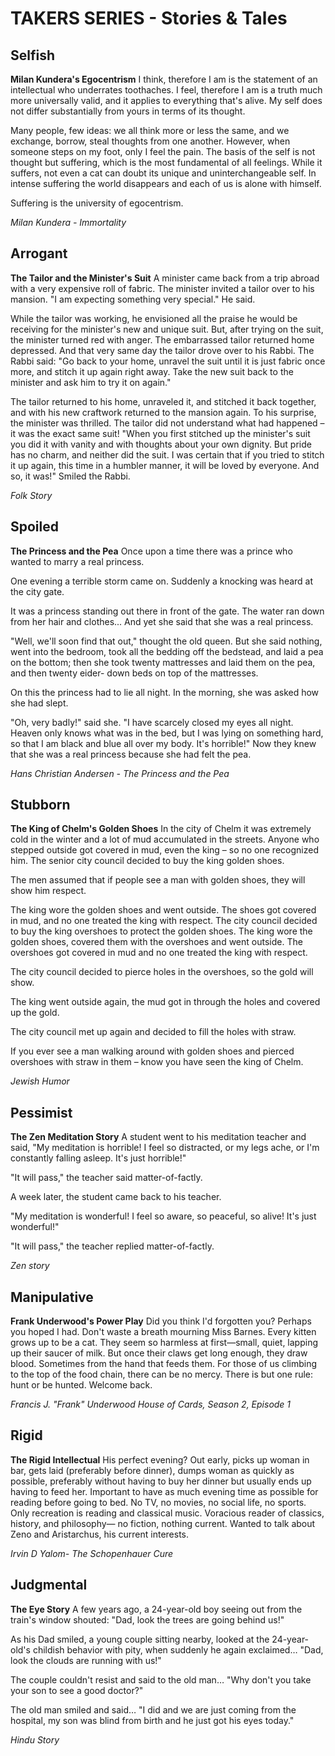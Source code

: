 # TAKERS SERIES - Stories & Tales

## Selfish
**Milan Kundera's Egocentrism**
I think, therefore I am is the statement of an intellectual who underrates toothaches. I feel, therefore I am is a truth much more universally valid, and it applies to everything that's alive. My self does not differ substantially from yours in terms of its thought.

Many people, few ideas: we all think more or less the same, and we exchange, borrow, steal thoughts from one another. However, when someone steps on my foot, only I feel the pain. The basis of the self is not thought but suffering, which is the most fundamental of all feelings. While it suffers, not even a cat can doubt its unique and uninterchangeable self. In intense suffering the world disappears and each of us is alone with himself.

Suffering is the university of egocentrism.

*Milan Kundera - Immortality*

## Arrogant
**The Tailor and the Minister's Suit**
A minister came back from a trip abroad with a very expensive roll of fabric. The minister invited a tailor over to his mansion. "I am expecting something very special." He said.

While the tailor was working, he envisioned all the praise he would be receiving for the minister's new and unique suit. But, after trying on the suit, the minister turned red with anger. The embarrassed tailor returned home depressed. And that very same day the tailor drove over to his Rabbi. The Rabbi said: "Go back to your home, unravel the suit until it is just fabric once more, and stitch it up again right away. Take the new suit back to the minister and ask him to try it on again."

The tailor returned to his home, unraveled it, and stitched it back together, and with his new craftwork returned to the mansion again. To his surprise, the minister was thrilled. The tailor did not understand what had happened – it was the exact same suit! "When you first stitched up the minister's suit you did it with vanity and with thoughts about your own dignity. But pride has no charm, and neither did the suit. I was certain that if you tried to stitch it up again, this time in a humbler manner, it will be loved by everyone. And so, it was!" Smiled the Rabbi.

*Folk Story*

## Spoiled
**The Princess and the Pea**
Once upon a time there was a prince who wanted to marry a real princess.

One evening a terrible storm came on. Suddenly a knocking was heard at the city gate.

It was a princess standing out there in front of the gate. The water ran down from her hair and clothes... And yet she said that she was a real princess.

"Well, we'll soon find that out," thought the old queen. But she said nothing, went into the bedroom, took all the bedding off the bedstead, and laid a pea on the bottom; then she took twenty mattresses and laid them on the pea, and then twenty eider- down beds on top of the mattresses.

On this the princess had to lie all night. In the morning, she was asked how she had slept.

"Oh, very badly!" said she. "I have scarcely closed my eyes all night. Heaven only knows what was in the bed, but I was lying on something hard, so that I am black and blue all over my body. It's horrible!" Now they knew that she was a real princess because she had felt the pea.

*Hans Christian Andersen - The Princess and the Pea*

## Stubborn
**The King of Chelm's Golden Shoes**
In the city of Chelm it was extremely cold in the winter and a lot of mud accumulated in the streets. Anyone who stepped outside got covered in mud, even the king – so no one recognized him. The senior city council decided to buy the king golden shoes.

The men assumed that if people see a man with golden shoes, they will show him respect.

The king wore the golden shoes and went outside. The shoes got covered in mud, and no one treated the king with respect. The city council decided to buy the king overshoes to protect the golden shoes. The king wore the golden shoes, covered them with the overshoes and went outside. The overshoes got covered in mud and no one treated the king with respect.

The city council decided to pierce holes in the overshoes, so the gold will show.

The king went outside again, the mud got in through the holes and covered up the gold.

The city council met up again and decided to fill the holes with straw.

If you ever see a man walking around with golden shoes and pierced overshoes with straw in them – know you have seen the king of Chelm.

*Jewish Humor*

## Pessimist
**The Zen Meditation Story**
A student went to his meditation teacher and said, "My meditation is horrible! I feel so distracted, or my legs ache, or I'm constantly falling asleep. It's just horrible!"

"It will pass," the teacher said matter-of-factly.

A week later, the student came back to his teacher.

"My meditation is wonderful! I feel so aware, so peaceful, so alive! It's just wonderful!"

"It will pass," the teacher replied matter-of-factly.

*Zen story*

## Manipulative
**Frank Underwood's Power Play**
Did you think I'd forgotten you? Perhaps you hoped I had. Don't waste a breath mourning Miss Barnes. Every kitten grows up to be a cat. They seem so harmless at first—small, quiet, lapping up their saucer of milk. But once their claws get long enough, they draw blood. Sometimes from the hand that feeds them. For those of us climbing to the top of the food chain, there can be no mercy. There is but one rule: hunt or be hunted. Welcome back.

*Francis J. "Frank" Underwood House of Cards, Season 2, Episode 1*

## Rigid
**The Rigid Intellectual**
His perfect evening? Out early, picks up woman in bar, gets laid (preferably before dinner), dumps woman as quickly as possible, preferably without having to buy her dinner but usually ends up having to feed her. Important to have as much evening time as possible for reading before going to bed. No TV, no movies, no social life, no sports. Only recreation is reading and classical music. Voracious reader of classics, history, and philosophy— no fiction, nothing current. Wanted to talk about Zeno and Aristarchus, his current interests.

*Irvin D Yalom- The Schopenhauer Cure*

## Judgmental
**The Eye Story**
A few years ago, a 24-year-old boy seeing out from the train's window shouted: "Dad, look the trees are going behind us!"

As his Dad smiled, a young couple sitting nearby, looked at the 24-year-old's childish behavior with pity, when suddenly he again exclaimed… "Dad, look the clouds are running with us!"

The couple couldn't resist and said to the old man… "Why don't you take your son to see a good doctor?"

The old man smiled and said… "I did and we are just coming from the hospital, my son was blind from birth and he just got his eyes today."

*Hindu Story*
